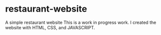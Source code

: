 # restaurant-website
A simple restaurant website
This is a work in progress work. I created the website with HTML, CSS, and JAVASCRIPT.
